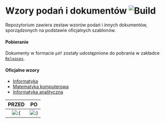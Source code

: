 # Wzory podań i dokumentów ![Build](https://github.com/hjaremko/wmii-wzory-dokumentow/workflows/Build/badge.svg)

Repozytorium zawiera zestaw wzorów podań i innych dokumentów, sporządzonych
na podstawie oficjalnych szablonów.

#### Pobieranie

Dokumenty w formacie `pdf` zostały udostępnione do pobrania w zakładce
[`Releases`](https://github.com/hjaremko/wmii-wzory-dokumentow/releases).

#### Oficjalne wzory

- [Informatyka](http://www.ii.uj.edu.pl/wzory-dokumentow-inf-1-st)
- [Matematyka komputerowa](http://www.ii.uj.edu.pl/mk/wzory_dokumentow)
- [Informatyka analityczna](http://www.tcs.uj.edu.pl/wzory-dokumentow)

PRZED                                  |  PO
:-------------------------------------:|:-------------------------------------:
![:(](https://i.imgur.com/5vXuMPN.png) | ![:)](https://i.imgur.com/Ki8NTI2.png)

